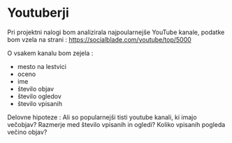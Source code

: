 Youtuberji
===

Pri projektni nalogi bom analizirala najpoularnejše YouTube kanale, podatke bom vzela na strani :
https://socialblade.com/youtube/top/5000

O vsakem kanalu bom zejela :
* mesto na lestvici
* oceno
* ime 
* število objav
* število ogledov
* število vpisanih
	
Delovne hipoteze : Ali so popularnejši tisti youtube kanali, ki imajo večobjav? Razmerje med število vpisanih in ogledi? Koliko vpisanih pogleda večino objav?
